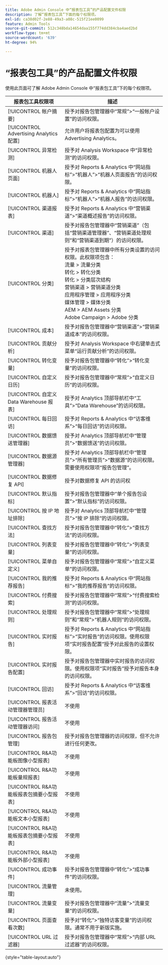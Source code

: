```yaml
---
title: Adobe Admin Console 中“报表包工具”的产品配置文件权限
description: 了解“报表包工具”下面的每个权限项。
exl-id: ca38d02f-2e88-49a3-a08c-515f21ee0099
feature: Admin Tools
source-git-commit: 512c348bda14654daa155f774dd384cba4aed2bd
workflow-type: tm+mt
source-wordcount: '639'
ht-degree: 94%

---
```


# “报表包工具”的产品配置文件权限

使用此页面可了解 Adobe Admin Console 中“报表包工具”下的每个权限项。

| 报表包工具权限项 | 描述 |
|------|------|
| [!UICONTROL 帐户摘要] | 授予对报告包管理器中“常规”>“一般帐户设置”的访问权限。 |
| [!UICONTROL Advertising Analytics 配置] | 允许用户将报表包配置为可以使用 Advertising Analytics。 |
| [!UICONTROL 异常检测] | 授予对 Analysis Workspace 中“异常检测”的访问权限。 |
| [!UICONTROL 机器人页面] | 授予对 Reports &amp; Analytics 中“网站指标”>“机器人”>“机器人页面报告”的访问权限。 |
| [!UICONTROL 机器人] | 授予对 Reports &amp; Analytics 中“网站指标”>“机器人”>“机器人报告”的访问权限。 |
| [!UICONTROL 渠道报表] | 授予对 Reports &amp; Analytics 中“营销渠道”>“渠道概述报告”的访问权限。 |
| [!UICONTROL 渠道] | 授予对报告包管理器中“营销渠道”（包括“营销渠道管理器”、“营销渠道处理规则”和“营销渠道到期”）的访问权限。 |
| [!UICONTROL 分类] | 授予对报表包管理器中所有分类设置的访问权限。此权限项包含：<br>流量 > 流量分类<br>转化 > 转化分类<br>转化 > 分类层次结构<br>营销渠道 > 营销渠道分类<br>应用程序管理 > 应用程序分类<br>媒体管理 > 媒体分类<br>AEM > AEM Assets 分类<br>Adobe Campaign > Adobe 分类 |
| [!UICONTROL 成本] | 授予对报告包管理器中“营销渠道”>“营销渠道成本”的访问权限。 |
| [!UICONTROL 贡献分析] | 授予对 Analysis Workspace 中右键单击式菜单“运行贡献分析”的访问权限。 |
| [!UICONTROL 转化变量] | 授予对报告包管理器中“转化”>“转化变量”的访问权限。 |
| [!UICONTROL 自定义日历] | 授予对报告包管理器中“常规”>“自定义日历”的访问权限。 |
| [!UICONTROL 自定义 Data Warehouse 报表] | 授予对 Analytics 顶部导航栏中“工具”>“Data Warehouse”的访问权限。 |
| [!UICONTROL 每日回访] | 授予对 Reports &amp; Analytics 中“访客维系”>“每日回访”的访问权限。 |
| [!UICONTROL 数据馈送管理器] | 授予对 Analytics 顶部导航栏中“管理员”>“数据馈送”的访问权限。 |
| [!UICONTROL 数据源管理器] | 授予对 Analytics 顶部导航栏中“管理员”>“所有管理员”>“数据源”的访问权限。需要使用权限项“报告包管理”。 |
| [!UICONTROL 数据修复 API] | 授予对数据修复 API 的访问权 |
| [!UICONTROL 默认指标] | 授予对报告包管理器中“单个报告包设置”>“默认指标”的访问权限。 |
| [!UICONTROL 按 IP 地址排除] | 授予对 Analytics 顶部导航栏中“管理员”>“按 IP 排除”的访问权限。 |
| [!UICONTROL 查找方法] | 授予对报告包管理器中“转化”>“查找方法”的访问权限。 |
| [!UICONTROL 列表变量] | 授予对报告包管理器中“转化”>“列表变量”的访问权限。 |
| [!UICONTROL 菜单自定义] | 授予对报告包管理器中“常规”>“自定义菜单”的访问权限。 |
| [!UICONTROL 我的推荐报告] | 授予对 Reports &amp; Analytics 中“网站指标”>“我的推荐报告”的访问权限。 |
| [!UICONTROL 付费搜索] | 授予对报告包管理器中“常规”>“付费搜索检测”的访问权限。 |
| [!UICONTROL 处理规则] | 授予对报告包管理器中“常规”>“处理规则”和“常规”>“机器人规则”的访问权限。 |
| [!UICONTROL 实时报告] | 授予对 Reports &amp; Analytics 中“网站指标”>“实时报告”的访问权限。使用权限项“实时报告配置”授予对此报告的设置权限。 |
| [!UICONTROL 实时报告配置] | 授予对报告包管理器中实时报告的访问权限。使用权限项“实时报告”授予对报告本身的访问权限。 |
| [!UICONTROL 回访] | 授予对 Reports &amp; Analytics 中“访客维系”>“回访”的访问权限。 |
| [!UICONTROL 报表活动管理器管理员] | 不使用 |
| [!UICONTROL 报告活动管理器访问] | 不使用 |
| [!UICONTROL 报告包管理] | 授予对报告包管理器的访问权限，但不允许进行任何更改。 |
| [!UICONTROL R&amp;A功能板图像小型报表] | 不使用 |
| [!UICONTROL R&amp;A功能板量规报表] | 不使用 |
| [!UICONTROL R&amp;A功能板报表包摘要小型报表] | 不使用 |
| [!UICONTROL R&amp;A功能板文本小型报表] | 不使用 |
| [!UICONTROL R&amp;A功能板报表包摘要小型报表] | 不使用 |
| [!UICONTROL R&amp;A功能板外部小型报表] | 不使用 |
| [!UICONTROL 成功事件] | 授予对报告包管理器中“转化”>“成功事件”的访问权限。 |
| [!UICONTROL 流量管理] | 未使用。 |
| [!UICONTROL 流量变量] | 授予对报告包管理器中“流量”>“流量变量”的访问权限。 |
| [!UICONTROL 页面查看次数] | 授予对“转化”>“独特访客变量”的访问权限。通常不用于新版实施。 |
| [!UICONTROL URL 过滤器] | 授予对报告包管理器中“常规”>“内部 URL 过滤器”的访问权限。 |

{style="table-layout:auto"}